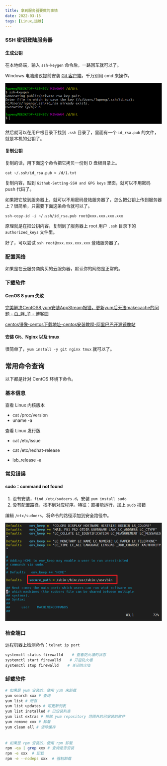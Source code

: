 ```yaml
---
title: 拿到服务器要做的事情
date: 2022-03-15
tags: [Linux,运维]
---
```


### SSH 密钥登陆服务器

#### 生成公钥

在本地终端，输入 `ssh-keygen` 命令后，一路回车就可以了。

Windows 电脑建议提前安装 [Git 客户端](https://gitforwindows.org/)，千万别用 cmd 来操作。

![](2022-03-15-get-server-first-do/image-20211102174256261.png)

然后就可以在用户根目录下找到 `.ssh` 目录了，里面有一个 `id_rsa.pub` 的文件，就是本机的公钥了。

#### 复制公钥

复制的话，用下面这个命令把它拷贝一份到 D 盘根目录上。

```shell
cat ~/.ssh/id_rsa.pub > /d/1.txt
```

复制内容，贴到 `Github-Setting-SSH and GPG keys` 里面，就可以不用密码 push 代码了。

如果把它放到服务器上，就可以不用密码登陆服务器了，怎么把公钥上传到服务器上？很简单，只需要下面这条命令就可以了。

```shell
ssh-copy-id -i ~/.ssh/id_rsa.pub root@xxx.xxx.xxx.xxx
```

原理就是在把公钥内容，复制到了服务器上 root 用户 `.ssh` 目录下的  `authorized_keys` 文件里。

好了，可以尝试 `ssh root@xxx.xxx.xxx.xxx` 登陆服务器了。

### 配置网络

如果是在云服务商购买的云服务器，默认你的网络是正常的。

### 下载软件

#### CenOS 8 yum 失败

[完美解决CentOS8 yum安装AppStream报错，更新yum后无法makecache的问题 - 白_胖_子 - 博客园](https://www.cnblogs.com/bpzblog/p/13918199.html)

[centos镜像-centos下载地址-centos安装教程-阿里巴巴开源镜像站](https://developer.aliyun.com/mirror/centos)



#### 安装 Git、Nginx 以及 tmux

很简单了，`yum install -y git nginx tmux`  就可以了。





## 常用命令查询

以下都是针对 CentOS 环境下命令。

### 基本信息

查看 Linux 内核版本

- cat /proc/version
- uname -a

查看 Linux 发行版

- cat /etc/issue

- cat /etc/redhat-release

- lsb_release -a

### 常见错误

#### sudo：command not found

1. 没有安装，`find /etc/sudoers.d`，安装 `yum install sudo`
2. 没有配置路径，找不到对应程序。特征：直接能运行，加上 `sudo` 报错

编辑 `/etc/sudoers`，将命令的路径添加到安全路径中。

![](./../image/2022-03-15-get-server-first-do/image-20221019162132166.png)

### 检查端口

远程机器上检测命令：`telnet ip port`

```bash
systemctl status firewalld    # 查看防火墙的状态
systemctl start firewalld    # 开启防火墙
systemctl stop firewalld    # 关闭防火墙
```

### 卸载软件

```bash
# 如果是 yum 安装的，使用 yum 来卸载
yum search xxx # 查询
yum list # 所有
yum list updates # 可更新列表
yum list installed # 已安装列表
yum list extras # 排除 yum repository 范围外的已安装的软件
yum remove xxx # 卸载
yum clean all # 清除缓存


# 如果是 rpm 安装的，使用 rpm 卸载
rpm -qa | grep xxx # 查询是否安装
rpm -e xxx  # 卸载
rpm -e --nodeps xxx  # 强制卸载
```

